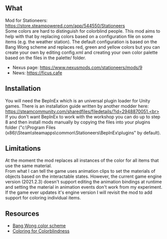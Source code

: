 ## What
Mod for Stationeers: https://store.steampowered.com/app/544550/Stationeers<br>
Some colors are hard to distinguish for colorblind people. This mod aims to help with that by replacing colors based on a configuration file on some items (e.g. the weather station).
The default configuration is based on the Bang Wong scheme and replaces red, green and yellow colors but you can create your own by editing config.xml and creating your own color palette based on the files in the palette/ folder.

* Nexus page: https://www.nexusmods.com/stationeers/mods/9
* News: https://ficus.cafe

## Installation
You will need the BepInEx which is an universal plugin loader for Unity games. There is an installation guide written by another modder here: https://steamcommunity.com/sharedfiles/filedetails/?id=2948870051.<br>
If you don't want BepInEx to work with the workshop you can do up to step 8 and then install mods manually by copying the files into your plugins folder ("c:\Program Files (x86)\Steam\steamapps\common\Stationeers\BepInEx\plugins" by default).

## Limitations
At the moment the mod replaces all instances of the color for all items that use the same material.<br>
From what I can tell the game uses animation clips to set the materials of objects based on the interactable states. However, the current game engine version (2021.2.3) doesn't support editing the animation bindings at runtime and setting the material in animation events don't work from my experiment. If the game ever updates it's engine version I will revisit the mod to add support for coloring individual items.

## Resources
* [Bang Wong color scheme](https://twitter.com/bangwong/status/492662880760655873?lang=en)
* [Coloring for Colorblindness](https://davidmathlogic.com/colorblind/#%23000000-%23E69F00-%2356B4E9-%23009E73-%23F0E442-%230072B2-%23D55E00-%23CC79A7)
